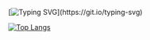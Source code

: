 [![Typing SVG](https://readme-typing-svg.herokuapp.com?color=%2336BCF7&center=true&vCenter=true&multiline=true&width=500&height=89&lines=Hi%2C+I'm+Ahmed.;I+really+enjoy+learning+language+and;+frameworks+like+Java+and+Spring.)](https://git.io/typing-svg)

[![Top Langs](https://github-readme-stats.vercel.app/api/top-langs/?username=UyCoder&layout=compact)](https://github.com/anuraghazra/github-readme-stats)

